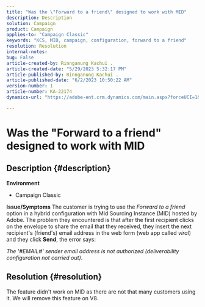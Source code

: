 ```yaml
---
title: "Was the \"Forward to a friend\" designed to work with MID"
description: Description
solution: Campaign
product: Campaign
applies-to: "Campaign Classic"
keywords: "KCS, MID, campaign, configuration, forward to a friend"
resolution: Resolution
internal-notes: 
bug: False
article-created-by: Rinnganung Kachui .
article-created-date: "5/29/2023 5:32:17 PM"
article-published-by: Rinnganung Kachui .
article-published-date: "6/2/2023 10:50:22 AM"
version-number: 1
article-number: KA-22174
dynamics-url: "https://adobe-ent.crm.dynamics.com/main.aspx?forceUCI=1&pagetype=entityrecord&etn=knowledgearticle&id=fcadfebf-46fe-ed11-8f6e-6045bd006b3d"

---
```

# Was the "Forward to a friend" designed to work with MID

## Description {#description}

<b>Environment</b>
- Campaign Classic

<b>Issue/Symptoms</b>
The customer is trying to use the *Forward to a friend* option in a hybrid configuration with Mid Sourcing Instance (MID) hosted by Adobe. The problem they encountered is that after the first recipient clicks on the envelope to share the email that they received, they insert the next recipient's (friend's) email address in the web form (web app called *viral*) and they click <b>Send</b>, the error says:

*The '#EMAIL#' sender email address is not authorized (deliverability configuration not carried out)*.


## Resolution {#resolution}


The feature didn't work on MID as there are not that many customers using it. We will remove this feature on V8.
